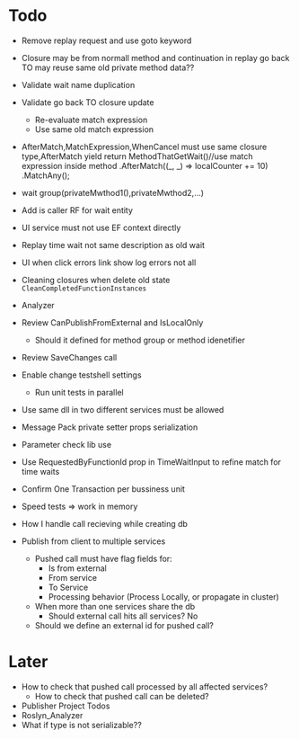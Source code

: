 ﻿# Todo
* Remove replay request and use goto keyword
* Closure may be from normall method and continuation in replay go back TO may reuse same old private method data?? 
* Validate wait name duplication
* Validate go back TO closure update
	* Re-evaluate match expression
	* Use same old match expression

* AfterMatch,MatchExpression,WhenCancel must use same closure type,AfterMatch
	yield return
            MethodThatGetWait()//use match expression inside method
            .AfterMatch((_, _) => localCounter += 10)
            .MatchAny();
* wait group(privateMwthod1(),privateMwthod2,...)
* Add is caller RF for wait entity


* UI service must not use EF context directly
* Replay time wait not same description as old wait
* UI when click errors link show log errors not all
* Cleaning closures when delete old state `CleanCompletedFunctionInstances`



* Analyzer
* Review CanPublishFromExternal and IsLocalOnly
	* Should it defined for method group or method idenetifier
* Review SaveChanges call
* Enable change testshell settings
	* Run unit tests in parallel

* Use same dll in two different services must be allowed

* Message Pack private setter props serialization
* Parameter check lib use
* Use RequestedByFunctionId prop in TimeWaitInput to refine match for time waits
* Confirm One Transaction per bussiness unit
* Speed tests => work in memory
* How I handle call recieving while creating db

* Publish from client to multiple services
	* Pushed call must have flag fields for:
		* Is from external
		* From service
		* To Service
		* Processing behavior (Process Locally, or propagate in cluster)
	* When more than one services share the db
		* Should external call hits all services? No
	* Should we define an external id for pushed call?


# Later
* How to check that pushed call processed by all affected services?
	* How to check that pushed call can be deleted?
* Publisher Project Todos
* Roslyn_Analyzer
* What if type is not serializable??
